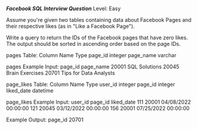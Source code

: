 ***Facebook SQL Interview Question***
Level: Easy

Assume you're given two tables containing data about Facebook Pages and their respective likes (as in "Like a Facebook Page").

Write a query to return the IDs of the Facebook pages that have zero likes. The output should be sorted in ascending order based on the page IDs.

pages Table:
Column Name	    Type
page_id	        integer
page_name	      varchar

pages Example Input:
page_id	          page_name
20001	            SQL Solutions
20045	            Brain Exercises
20701	            Tips for Data Analysts

page_likes Table:
Column Name	       Type
user_id	           integer
page_id	           integer
liked_date	       datetime

page_likes Example Input:
user_id	          page_id	       liked_date
111	               20001	       04/08/2022 00:00:00
121	               20045	       03/12/2022 00:00:00
156	               20001	       07/25/2022 00:00:00

Example Output:
     page_id
      20701

